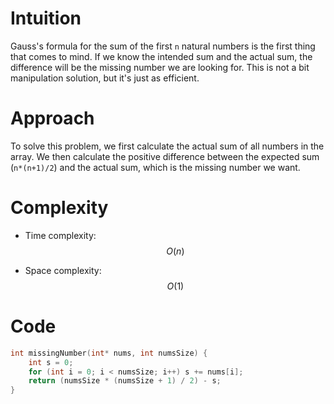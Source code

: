 # Intuition
Gauss's formula for the sum of the first `n` natural numbers is the first thing that comes to mind. If we know the intended sum and the actual sum, the difference will be the missing number we are looking for. This is not a bit manipulation solution, but it's just as efficient.

# Approach
To solve this problem, we first calculate the actual sum of all numbers in the array. We then calculate the positive difference between the expected sum (`n*(n+1)/2`) and the actual sum, which is the missing number we want.

# Complexity
- Time complexity:
$$O(n)$$

- Space complexity:
$$O(1)$$

# Code
```c
int missingNumber(int* nums, int numsSize) {
    int s = 0;
    for (int i = 0; i < numsSize; i++) s += nums[i];
    return (numsSize * (numsSize + 1) / 2) - s;
}
```

